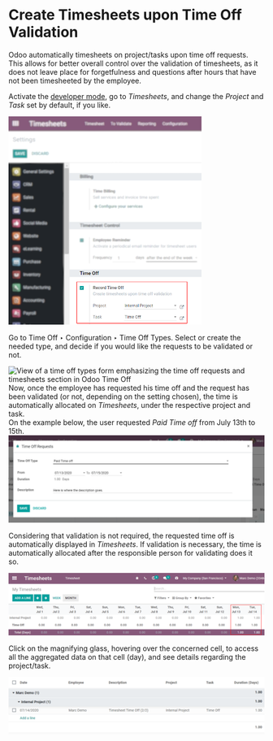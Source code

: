 # Create Timesheets upon Time Off Validation

Odoo automatically timesheets on project/tasks upon time off requests. This allows for better
overall control over the validation of timesheets, as it does not leave place for forgetfulness
and questions after hours that have not been timesheeted by the employee.

Activate the [developer mode](../../../general/developer_mode.md#developer-mode), go to *Timesheets*, and change the *Project*
and *Task* set by default, if you like.

![View of Timesheets setting enabling the feature record time off in Odoo Timesheets](../../../../_images/record_time_off.png)

Go to Time Off ‣ Configuration ‣ Time Off Types. Select or create the
needed type, and decide if you would like the requests to be validated or not.

![View of a time off types form emphasizing the time off requests and timesheets section in
Odoo Time Off](../../../../_images/time_off_types.png)
Now, once the employee has requested his time off and the request has been validated (or not,
depending on the setting chosen), the time is automatically allocated on *Timesheets*, under the
respective project and task.
<br/>
On the example below, the user requested *Paid Time off* from July 13th to 15th.
<br/>
![View of the time off request form in Odoo Time Off](../../../../_images/time_off_request.png)

Considering that validation is not required, the requested time off is automatically displayed in
*Timesheets*. If validation is necessary, the time is automatically allocated after the responsible
person for validating does it so.

![Video of timesheets emphasizing the requested time off from the employee in Odoo Timesheets](../../../../_images/timesheets.png)

Click on the magnifying glass, hovering over the concerned cell, to access all the aggregated data
on that cell (day), and see details regarding the project/task.

![View of the details of a project/task in Odoo Timeheets](../../../../_images/timesheet_description.png)
